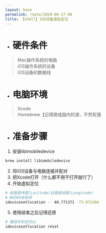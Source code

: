 ```yaml
---
layout: base
permalink: /note/2020-06-17-00
title: 【shell】iOS设备虚拟定位
---
```


+ # 硬件条件
> Mac操作系统的电脑  
> iOS操作系统的设备  
> iOS设备的数据线

+ # 电脑环境
> Xcode  
> Homebrew【记得换成国内的源，不然死慢

+ # 准备步骤
1. 安装libimobiledevice
```bash
brew install libimobiledevice
```
2. 将iOS设备与电脑连接并配对
3. 把Xcode打开（什么都不用干打开就行了）
4. 开始虚拟定位
```bash
# 前面是纬度(Latitude)后面是经度(Longitude)
# WGS84坐标系
idevicesetlocation -- 40.771371 -73.972204
```
5. 使用结束之后记得还原
```bash
# 重启手机也可以
idevicesetlocation reset
```